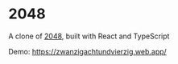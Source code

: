 # 2048

A clone of [2048](https://github.com/gabrielecirulli/2048), built with React and TypeScript

Demo: https://zwanzigachtundvierzig.web.app/
